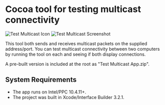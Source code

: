 # Cocoa tool for testing multicast connectivity

![Test Multicast Icon](http://bdunagan.com/files/Test_Multicast_128.png "Test Multicast icon")
![Test Multicast Screenshot](http://bdunagan.com/files/Test_Multicast.png "Test Multicast screenshot")

This tool both sends and receives multicast packets on the supplied address/port. You can test multicast connectivity between two computers by running the tool on each and seeing if both display connections.

A pre-built version is included at the root as "Test Multicast App.zip".

## System Requirements

* The app runs on Intel/PPC 10.4.11+.
* The project was built in Xcode/Interface Builder 3.2.1.